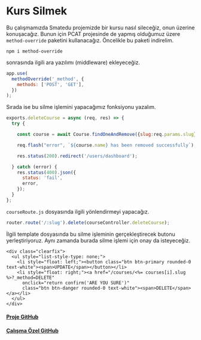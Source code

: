Kurs Silmek
======
Bu çalışmamızda Smatedu projemizde bir kursu nasıl sileceğiz, onun üzerine konuşacağız. Bunun için PCAT projesinde de yapmış olduğumuz üzere `method-override`
paketini kullanacağız. Öncelikle bu paketi indirelim.
```
npm i method-override
```
sonrasında ilgili ara yazılımı (middleware) ekleyeceğiz.
```javascript
app.use(
  methodOverride('_method', {
    methods: ['POST', 'GET'],
  })
);
```
Sırada ise bu silme işlemini yapacağımız fonksiyonu yazalım.
```javascript
exports.deleteCourse = async (req, res) => {
  try {    

    const course = await Course.findOneAndRemove({slug:req.params.slug})

    req.flash("error", `${course.name} has been removed successfully`);

    res.status(200).redirect('/users/dashboard');

  } catch (error) {
    res.status(400).json({
      status: 'fail',
      error,
    });
  }
};
```

`courseRoute.js` dosyasında ilgili yönlendirmeyi yapacağız.
```javascript
router.route('/:slug').delete(courseController.deleteCourse);
```
İlgili template dosyasında bu silme işleminin gerçekleştirecek butonu yerleştiriyoruz. Aynı zamanda burada silme işlemi için onay da isteyeceğiz.
```
<div class="clearfix">
  <ul style="list-style-type: none;">
    <li style="float: left;"><button class="btn btn-primary rounded-0 text-white"><span>UPDATE</span></button></li>
    <li style="float: right;"><a href="/courses/<%= courses[i].slug %>?_method=DELETE" 
      onclick="return confirm('ARE YOU SURE')"
      class="btn btn-danger rounded-0 text-white"><span>DELETE</span></a></li>
  </ul>
</div>
```
#### [Proje GitHub](https://github.com/ArinSoftware/SmarteduProject)
#### [Çalışma Özel GitHub](https://github.com/ArinSoftware/SmarteduProject/commit/cd14bb4e7a83faaddee3e2731ef8444e77b77210)
